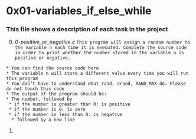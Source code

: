 # **0x01-variables_if_else_while**

### **This file shows a description of each task in the project**

0. *0-positive_or_negative.c*
`This program will assign a random number to the variable n each time it is executed. Complete the source code in order to print whether the number stored in the variable n is positive or negative.`
~~~~
* You can find the source code here
* The variable n will store a different value every time you will run this program
* You don’t have to understand what rand, srand, RAND_MAX do. Please do not touch this code
* The output of the program should be:
* The number, followed by
 * if the number is greater than 0: is positive
 * if the number is 0: is zero
 * if the number is less than 0: is negative
  * followed by a new line
~~~~

1.
